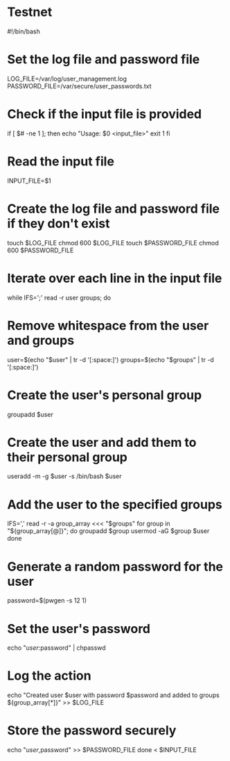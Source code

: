 # Testnet
#!/bin/bash

# Set the log file and password file
LOG_FILE=/var/log/user_management.log
PASSWORD_FILE=/var/secure/user_passwords.txt

# Check if the input file is provided
if [ $# -ne 1 ]; then
  echo "Usage: $0 <input_file>"
  exit 1
fi

# Read the input file
INPUT_FILE=$1

# Create the log file and password file if they don't exist
touch $LOG_FILE
chmod 600 $LOG_FILE
touch $PASSWORD_FILE
chmod 600 $PASSWORD_FILE

# Iterate over each line in the input file
while IFS=';' read -r user groups; do
  # Remove whitespace from the user and groups
  user=$(echo "$user" | tr -d '[:space:]')
  groups=$(echo "$groups" | tr -d '[:space:]')

  # Create the user's personal group
  groupadd $user

  # Create the user and add them to their personal group
  useradd -m -g $user -s /bin/bash $user

  # Add the user to the specified groups
  IFS=',' read -r -a group_array <<< "$groups"
  for group in "${group_array[@]}"; do
    groupadd $group
    usermod -aG $group $user
  done

  # Generate a random password for the user
  password=$(pwgen -s 12 1)

  # Set the user's password
  echo "$user:$password" | chpasswd

  # Log the action
  echo "Created user $user with password $password and added to groups ${group_array[*]}" >> $LOG_FILE

  # Store the password securely
  echo "$user,$password" >> $PASSWORD_FILE
done < $INPUT_FILE
